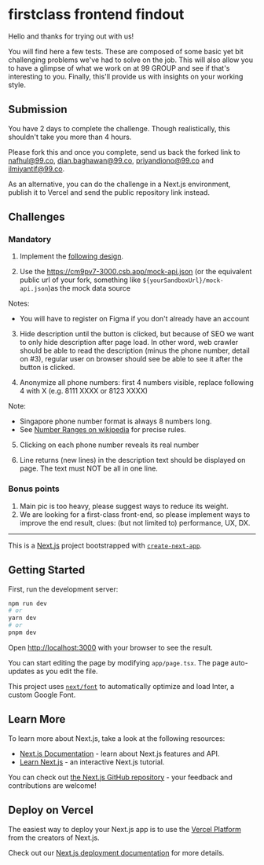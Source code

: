 # firstclass frontend findout

Hello and thanks for trying out with us!

You will find here a few tests. These are composed of some basic yet bit challenging problems we've had to solve on the job.
This will also allow you to have a glimpse of what we work on at 99 GROUP and see if that's interesting to you.
Finally, this'll provide us with insights on your working style.

## Submission

You have 2 days to complete the challenge. Though realistically, this shouldn't take you more than 4 hours.

Please fork this and once you complete, send us back the forked link to nafhul@99.co, dian.baghawan@99.co, priyandiono@99.co and ilmiyantif@99.co.

As an alternative, you can do the challenge in a Next.js environment, publish it to Vercel and send the public repository link instead.

## Challenges

### Mandatory

1. Implement the [following design](https://www.figma.com/file/zT67hKBce1jfyZPkx5cGrg/FE-challenge---Project-card-design).

2. Use the https://cm9pv7-3000.csb.app/mock-api.json (or the equivalent public url of your fork, something like `${yourSandboxUrl}/mock-api.json`)as the mock data source

Notes:

- You will have to register on Figma if you don't already have an account

3. Hide description until the button is clicked, but because of SEO we want to only hide description after page load. In other word, web crawler should be able to read the description (minus the phone number, detail on #3), regular user on browser should see be able to see it after the button is clicked.

4. Anonymize all phone numbers: first 4 numbers visible, replace following 4 with X (e.g. 8111 XXXX or 8123 XXXX)

Note:

- Singapore phone number format is always 8 numbers long.
- See [Number Ranges on wikipedia](https://en.wikipedia.org/wiki/Telephone_numbers_in_Singapore#Number_ranges) for precise rules.

5. Clicking on each phone number reveals its real number

6. Line returns (new lines) in the description text should be displayed on page. The text must NOT be all in one line.

### Bonus points

1. Main pic is too heavy, please suggest ways to reduce its weight.
2. We are looking for a first-class front-end, so please implement ways to improve the end result, clues: (but not limited to) performance, UX, DX.

---

This is a [Next.js](https://nextjs.org/) project bootstrapped with [`create-next-app`](https://github.com/vercel/next.js/tree/canary/packages/create-next-app).

## Getting Started

First, run the development server:

```bash
npm run dev
# or
yarn dev
# or
pnpm dev
```

Open [http://localhost:3000](http://localhost:3000) with your browser to see the result.

You can start editing the page by modifying `app/page.tsx`. The page auto-updates as you edit the file.

This project uses [`next/font`](https://nextjs.org/docs/basic-features/font-optimization) to automatically optimize and load Inter, a custom Google Font.

## Learn More

To learn more about Next.js, take a look at the following resources:

- [Next.js Documentation](https://nextjs.org/docs) - learn about Next.js features and API.
- [Learn Next.js](https://nextjs.org/learn) - an interactive Next.js tutorial.

You can check out [the Next.js GitHub repository](https://github.com/vercel/next.js/) - your feedback and contributions are welcome!

## Deploy on Vercel

The easiest way to deploy your Next.js app is to use the [Vercel Platform](https://vercel.com/new?utm_medium=default-template&filter=next.js&utm_source=create-next-app&utm_campaign=create-next-app-readme) from the creators of Next.js.

Check out our [Next.js deployment documentation](https://nextjs.org/docs/deployment) for more details.
